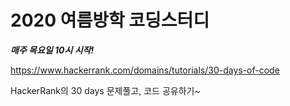 # 2020 여름방학 코딩스터디

***매주 목요일 10시 시작!***

https://www.hackerrank.com/domains/tutorials/30-days-of-code

HackerRank의 30 days 문제풀고, 코드 공유하기~
